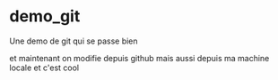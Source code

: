 # demo_git
Une demo de git qui se passe bien


et maintenant on modifie depuis github
mais aussi depuis ma machine locale et c'est cool


